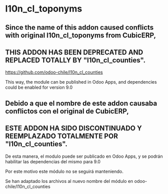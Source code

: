 # l10n_cl_toponyms

## Since the name of this addon caused conflicts with original l10n_cl_toponyms from CubicERP,
## THIS ADDON HAS BEEN DEPRECATED AND REPLACED TOTALLY BY "l10n_cl_counties".

https://github.com/odoo-chile/l10n_cl_counties

This way, the module can be published in Odoo Apps, and dependencies could be enabled for version 9.0

## Debido a que el nombre de este addon causaba conflictos con el original de CubicERP,
## ESTE ADDON HA SIDO DISCONTINUADO Y REEMPLAZADO TOTALMENTE POR "l10n_cl_counties".

De esta manera, el modulo puede ser publicado en Odoo Apps, y se podrán habilitar las dependencias del mismo para 9.0

Por este motivo este módulo no se seguirá manteniendo.

Se han adaptado los archivos al nuevo nombre del módulo en odoo-chile/l10n_cl_counties

